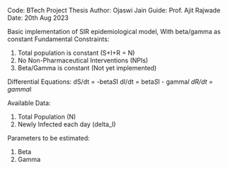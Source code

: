 Code: BTech Project Thesis
Author: Ojaswi Jain
Guide: Prof. Ajit Rajwade
Date: 20th Aug 2023

Basic implementation of SIR epidemiological model, With beta/gamma as constant
Fundamental Constraints:
1. Total population is constant (S+I+R = N)
2. No Non-Pharmaceutical Interventions (NPIs)
3. Beta/Gamma is constant (Not yet implemented)

Differential Equations:
dS/dt = -beta*S*I
dI/dt = beta*S*I - gamma*I
dR/dt = gamma*I

Available Data:
1. Total Population (N)
2. Newly Infected each day (delta_I)

Parameters to be estimated:
1. Beta
2. Gamma

